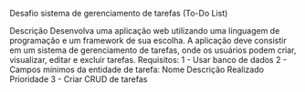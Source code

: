 Desafio sistema de gerenciamento de tarefas (To-Do List)


Descrição
Desenvolva uma aplicação web utilizando uma linguagem de programação e um framework de sua escolha. A aplicação deve consistir em um sistema de gerenciamento de tarefas, onde os usuários podem criar, visualizar, editar e excluir tarefas.
Requisitos:
1 - Usar banco de dados
2 - Campos mínimos da entidade de tarefa:
  Nome
  Descrição
  Realizado
  Prioridade
3 - Criar CRUD de tarefas
